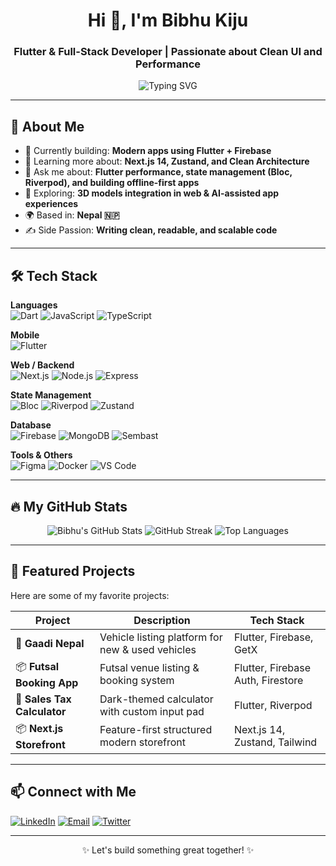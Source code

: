 <h1 align="center">Hi 👋, I'm Bibhu Kiju</h1>
<h3 align="center">Flutter & Full-Stack Developer | Passionate about Clean UI and Performance</h3>

<p align="center">
  <img src="https://readme-typing-svg.herokuapp.com?font=Fira+Code&weight=500&size=22&pause=1000&center=true&vCenter=true&width=435&lines=I+code+for+the+user+experience;I+design+for+performance;I+build+for+impact" alt="Typing SVG" />
</p>

---

## 🚀 About Me

- 🔭 Currently building: **Modern apps using Flutter + Firebase**
- 🌱 Learning more about: **Next.js 14, Zustand, and Clean Architecture**
- 💬 Ask me about: **Flutter performance, state management (Bloc, Riverpod), and building offline-first apps**
- 🧠 Exploring: **3D models integration in web & AI-assisted app experiences**
- 🌍 Based in: **Nepal 🇳🇵**
- ✍️ Side Passion: **Writing clean, readable, and scalable code**

---

## 🛠️ Tech Stack

**Languages**  
![Dart](https://img.shields.io/badge/-Dart-0175C2?style=flat&logo=dart&logoColor=white)
![JavaScript](https://img.shields.io/badge/-JavaScript-F7DF1E?style=flat&logo=javascript&logoColor=black)
![TypeScript](https://img.shields.io/badge/-TypeScript-3178C6?style=flat&logo=typescript&logoColor=white)

**Mobile**  
![Flutter](https://img.shields.io/badge/-Flutter-02569B?style=flat&logo=flutter&logoColor=white)

**Web / Backend**  
![Next.js](https://img.shields.io/badge/-Next.js-000000?style=flat&logo=next.js)
![Node.js](https://img.shields.io/badge/-Node.js-339933?style=flat&logo=node.js&logoColor=white)
![Express](https://img.shields.io/badge/-Express-000000?style=flat&logo=express&logoColor=white)

**State Management**  
![Bloc](https://img.shields.io/badge/-Bloc-00B4AB?style=flat&logo=flutter&logoColor=white)
![Riverpod](https://img.shields.io/badge/-Riverpod-7D4BE0?style=flat)
![Zustand](https://img.shields.io/badge/-Zustand-181717?style=flat&logo=github&logoColor=white)

**Database**  
![Firebase](https://img.shields.io/badge/-Firebase-FFCA28?style=flat&logo=firebase&logoColor=black)
![MongoDB](https://img.shields.io/badge/-MongoDB-47A248?style=flat&logo=mongodb&logoColor=white)
![Sembast](https://img.shields.io/badge/-Sembast-009688?style=flat)

**Tools & Others**  
![Figma](https://img.shields.io/badge/-Figma-F24E1E?style=flat&logo=figma&logoColor=white)
![Docker](https://img.shields.io/badge/-Docker-2496ED?style=flat&logo=docker&logoColor=white)
![VS Code](https://img.shields.io/badge/-VSCode-007ACC?style=flat&logo=visual-studio-code)

---

## 🔥 My GitHub Stats

<p align="center">
  <img src="https://github-readme-stats.vercel.app/api?username=Bibhukiju&show_icons=true&theme=radical" alt="Bibhu's GitHub Stats" />
  <img src="https://github-readme-streak-stats.herokuapp.com/?user=Bibhukiju&theme=radical" alt="GitHub Streak" />
  <img src="https://github-readme-stats.vercel.app/api/top-langs/?username=Bibhukiju&layout=compact&theme=radical" alt="Top Languages" />
</p>

---

## 📌 Featured Projects

Here are some of my favorite projects:

| Project | Description | Tech Stack |
|--------|-------------|------------|
| 🚗 **Gaadi Nepal** | Vehicle listing platform for new & used vehicles | Flutter, Firebase, GetX |
| 📦 **Futsal Booking App** | Futsal venue listing & booking system | Flutter, Firebase Auth, Firestore |
| 💸 **Sales Tax Calculator** | Dark-themed calculator with custom input pad | Flutter, Riverpod |
| 📦 **Next.js Storefront** | Feature-first structured modern storefront | Next.js 14, Zustand, Tailwind |

---

## 📫 Connect with Me

<p align="left">
  <a href="https://www.linkedin.com/in/bibhu-kiju-4633271a0/" target="_blank"><img alt="LinkedIn" src="https://img.shields.io/badge/-LinkedIn-0A66C2?style=flat&logo=linkedin&logoColor=white"></a>
  <a href="mailto:bibhukiju@gmail.com"><img alt="Email" src="https://img.shields.io/badge/-Email-D14836?style=flat&logo=gmail&logoColor=white"></a>
  <a href="https://twitter.com/bibhukiju"><img alt="Twitter" src="https://img.shields.io/badge/-Twitter-1DA1F2?style=flat&logo=twitter&logoColor=white"></a>
</p>

---

<p align="center">✨ Let's build something great together! ✨</p>
